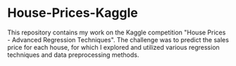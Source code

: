 # House-Prices-Kaggle
This repository contains my work on the Kaggle competition "House Prices - Advanced Regression Techniques". The challenge was to predict the sales price for each house, for which I explored and utilized various regression techniques and data preprocessing methods.
